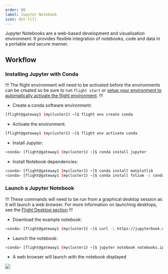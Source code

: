 ```yaml
---
order: 80
label: Jupyter Notebook
icon: dot-fill
---
```


Jupyter Notebooks are a web-based development and visualisation environment. It provides flexible integration of notebooks, code and data in a portable and secure manner.

## Workflow


### Installing Jupyter with Conda

!!!
The flight environment will need to be activated before the environments can be created so be sure to run `flight start` or [setup your environment to automatically activate the flight environment](/using_environment/cli-basics/flight_system/#activating-the-flight-system).
!!!

- Create a conda software environment:

```bash
[flight@gateway1 (mycluster1) ~]$ flight env create conda
```
- Activate the environment:
```bash
[flight@gateway1 (mycluster1) ~]$ flight env activate conda
```

- Install Jupyter:

```bash
<conda> [flight@gateway1 (mycluster1) ~]$ conda install jupyter
```

- Install Notebook dependencies:

```bash
<conda> [flight@gateway1 (mycluster1) ~]$ conda install matplotlib
<conda> [flight@gateway1 (mycluster1) ~]$ conda install folium -c conda-forge
```

### Launch a Jupyter Notebook

!!!
These commands will need to be run from a graphical desktop session as it will launch a web browser. For more information on launching desktops, see the [Flight Desktop section](/flight_desktop/install_flight_desktop_types/#install-flight-desktop-types)
!!!

- Download the example notebook:

```bash
<conda> [flight@gateway1 (mycluster1) ~]$ curl -L https://jupyterbook.org/en/stable/_downloads/12e9fb0f1c062494259ce630607cfc87/notebooks.ipynb > notebooks.ipynb
```

- Launch the notebook:

```bash
<conda> [flight@gateway1 (mycluster1) ~]$ jupyter notebook notebooks.ipynb
```

- A web browser will launch with the notebook displayed

![](/images/jupyter_notebook_1.png)